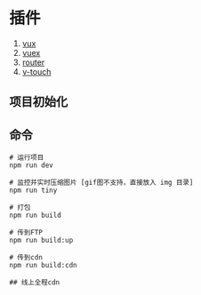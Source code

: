 # 插件

1. [vux](https://vux.li/)
2. [vuex](https://vuex.vuejs.org/zh-cn/forms.html)
3. [router](https://router.vuejs.org/zh-cn/advanced/meta.html)
4. [v-touch](https://github.com/vuejs/vue-touch/blob/next/README.md)

## 项目初始化

## 命令

```
# 运行项目
npm run dev

# 监控并实时压缩图片 [gif图不支持，直接放入 img 目录]
npm run tiny

# 打包
npm run build

# 传到FTP
npm run build:up 

# 传到cdn
npm run build:cdn
```

```
## 线上全程cdn
```
